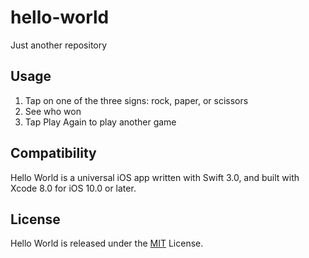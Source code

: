 # hello-world
Just another repository

## Usage

1. Tap on one of the three signs: rock, paper, or scissors
2. See who won
3. Tap Play Again to play another game

## Compatibility

Hello World is a universal iOS app written with Swift 3.0, and built with Xcode 8.0 for iOS 10.0 or later.

## License

Hello World is released under the [MIT](https://choosealicense.com/licenses/mit/) License.
